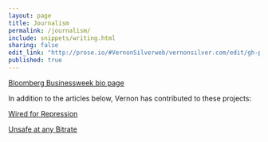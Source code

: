 ```yaml
---
layout: page
title: Journalism
permalink: /journalism/
include: snippets/writing.html
sharing: false
edit_link: "http://prose.io/#VernonSilverweb/vernonsilver.com/edit/gh-pages/_data/writing.yaml"
published: true
---
```


[Bloomberg Businessweek bio page](http://www.businessweek.com/authors/2518-vernon-silver)

In addition to the articles below, Vernon has contributed to these projects:  

[Wired for Repression](http://topics.bloomberg.com/wired-for-repression/)

[Unsafe at any Bitrate](http://topics.bloomberg.com/unsafe-at-any-bitrate/)